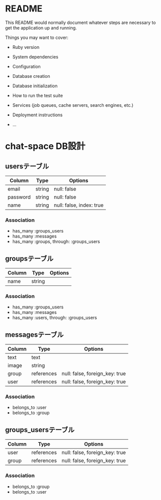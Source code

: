 # README

This README would normally document whatever steps are necessary to get the
application up and running.

Things you may want to cover:

* Ruby version

* System dependencies

* Configuration

* Database creation

* Database initialization

* How to run the test suite

* Services (job queues, cache servers, search engines, etc.)

* Deployment instructions

* ...

# chat-space DB設計
## usersテーブル
|Column|Type|Options|
|------|----|-------|
|email|string|null: false|
|password|string|null: false|
|name|string|null: false, index: true|
### Association
- has_many :groups_users
- has_many :messages
- has_many :groups, through: :groups_users

## groupsテーブル
|Column|Type|Options|
|------|----|-------|
|name|string||
### Association
- has_many :groups_users
- has_many :messages
- has_many :users, through: :groups_users

## messagesテーブル
|Column|Type|Options|
|------|----|-------|
|text|text||
|image|string|
|group|references|null: false, foreign_key: true|
|user|references|null: false, foreign_key: true|
### Association
- belongs_to :user
- belongs_to :group

## groups_usersテーブル

|Column|Type|Options|
|------|----|-------|
|user|references|null: false, foreign_key: true|
|group|references|null: false, foreign_key: true|

### Association
- belongs_to :group
- belongs_to :user